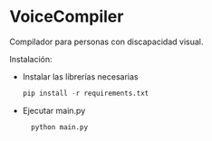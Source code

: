 # VoiceCompiler

Compilador para personas con discapacidad visual.

Instalación: 

- Instalar las librerías necesarias
    ``` py
    pip install -r requirements.txt
    ```
- Ejecutar main.py
  ``` py
    python main.py
  ```
